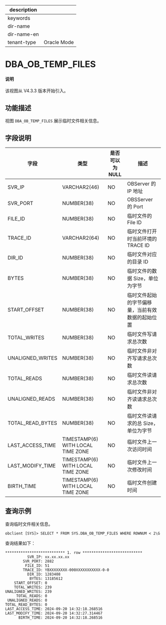 |description||
|---|---|
|keywords||
|dir-name||
|dir-name-en||
|tenant-type|Oracle Mode|

# DBA_OB_TEMP_FILES

<main id="notice" type='explain'>
  <h4>说明</h4>
  <p>该视图从 V4.3.3 版本开始引入。</p>
</main>

## 功能描述

视图 `DBA_OB_TEMP_FILES` 展示临时文件相关信息。

## 字段说明

| **字段** | **类型** | **是否可以为 NULL** | **描述** |
| -------- | -------- | ------------------ | -------- |
| SVR_IP           | VARCHAR2(46)  | NO   | OBServer 的 IP 地址     |
| SVR_PORT         | NUMBER(38)   | NO   | OBSServer 的 Port     |
| FILE_ID          | NUMBER(38)   | NO   | 临时文件的 File ID     |
| TRACE_ID         | VARCHAR2(64)  | NO   | 临时文件打开时当前环境的 TRACE ID    |
| DIR_ID           | NUMBER(38)   | NO   | 临时文件对应的目录 ID    |
| BYTES            | NUMBER(38)   | NO   | 临时文件的数据 Size，单位为字节     |
| START_OFFSET     | NUMBER(38)   | NO   | 临时文件起始的字节偏移量，当前有效数据的起始位置   |
| TOTAL_WRITES     | NUMBER(38)   | NO   | 临时文件写请求总次数    |
| UNALIGNED_WRITES | NUMBER(38)   | NO   | 临时文件非对齐写请求总次数    |
| TOTAL_READS      | NUMBER(38)   | NO   | 临时文件读请求总次数     |
| UNALIGNED_READS  | NUMBER(38)   | NO   | 临时文件非对齐读请求总次数    |
| TOTAL_READ_BYTES | NUMBER(38)   | NO   | 临时文件读请求的总 Size，单位为字节    |
| LAST_ACCESS_TIME | TIMESTAMP(6) WITH LOCAL TIME ZONE | NO   | 临时文件上一次访问时间    |
| LAST_MODIFY_TIME | TIMESTAMP(6) WITH LOCAL TIME ZONE | NO   | 临时文件上一次修改时间    |
| BIRTH_TIME       | TIMESTAMP(6) WITH LOCAL TIME ZONE | NO   | 临时文件创建时间    |

## 查询示例

查询临时文件相关信息。

```shell
obclient [SYS]> SELECT * FROM SYS.DBA_OB_TEMP_FILES WHERE ROWNUM < 2\G
```

查询结果如下：

```shell
*************************** 1. row ***************************
          SVR_IP: xx.xx.xx.xx
        SVR_PORT: 2882
         FILE_ID: 51
        TRACE_ID: YBXXXXXXXX-000XXXXXXXXXXX-0-0
          DIR_ID: 1283408
           BYTES: 13185612
    START_OFFSET: 0
    TOTAL_WRITES: 239
UNALIGNED_WRITES: 239
     TOTAL_READS: 0
 UNALIGNED_READS: 0
TOTAL_READ_BYTES: 0
LAST_ACCESS_TIME: 2024-09-20 14:32:18.268516
LAST_MODIFY_TIME: 2024-09-20 14:32:27.314467
      BIRTH_TIME: 2024-09-20 14:32:18.268516
```

